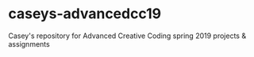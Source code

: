 # caseys-advancedcc19
Casey's repository for Advanced Creative Coding spring 2019 projects &amp; assignments
